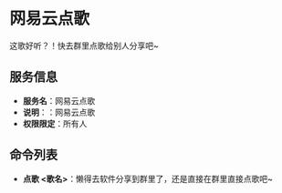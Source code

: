 # 网易云点歌

这歌好听？！快去群里点歌给别人分享吧~

## 服务信息

- **服务名**：网易云点歌
- **说明**：：网易云点歌
- **权限限定**：所有人

## 命令列表

- **点歌 <歌名>**：懒得去软件分享到群里了，还是直接在群里直接点歌吧~
